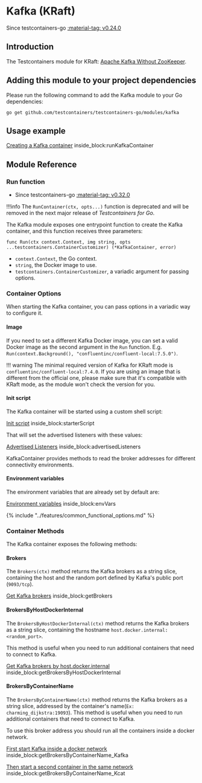# Kafka (KRaft)

Since testcontainers-go <a href="https://github.com/testcontainers/testcontainers-go/releases/tag/v0.24.0"><span class="tc-version">:material-tag: v0.24.0</span></a>

## Introduction

The Testcontainers module for KRaft: [Apache Kafka Without ZooKeeper](https://developer.confluent.io/learn/kraft).

## Adding this module to your project dependencies

Please run the following command to add the Kafka module to your Go dependencies:

```
go get github.com/testcontainers/testcontainers-go/modules/kafka
```

## Usage example

<!--codeinclude-->
[Creating a Kafka container](../../modules/kafka/examples_test.go) inside_block:runKafkaContainer
<!--/codeinclude-->

## Module Reference

### Run function

- Since testcontainers-go <a href="https://github.com/testcontainers/testcontainers-go/releases/tag/v0.32.0"><span class="tc-version">:material-tag: v0.32.0</span></a>

!!!info
    The `RunContainer(ctx, opts...)` function is deprecated and will be removed in the next major release of _Testcontainers for Go_.

The Kafka module exposes one entrypoint function to create the Kafka container, and this function receives three parameters:

```golang
func Run(ctx context.Context, img string, opts ...testcontainers.ContainerCustomizer) (*KafkaContainer, error)
```

- `context.Context`, the Go context.
- `string`, the Docker image to use.
- `testcontainers.ContainerCustomizer`, a variadic argument for passing options.

### Container Options

When starting the Kafka container, you can pass options in a variadic way to configure it.

#### Image

If you need to set a different Kafka Docker image, you can set a valid Docker image as the second argument in the `Run` function.
E.g. `Run(context.Background(), "confluentinc/confluent-local:7.5.0")`.

!!! warning
    The minimal required version of Kafka for KRaft mode is `confluentinc/confluent-local:7.4.0`. If you are using an image that
    is different from the official one, please make sure that it's compatible with KRaft mode, as the module won't check
    the version for you.

#### Init script

The Kafka container will be started using a custom shell script:

<!--codeinclude-->
[Init script](../../modules/kafka/kafka.go) inside_block:starterScript
<!--/codeinclude-->

That will set the advertised listeners with these values:

<!--codeinclude-->
[Advertised Listeners](../../modules/kafka/kafka.go) inside_block:advertisedListeners
<!--/codeinclude-->

KafkaContainer provides methods to read the broker addresses for different
connectivity environments.

#### Environment variables

The environment variables that are already set by default are:

<!--codeinclude-->
[Environment variables](../../modules/kafka/kafka.go) inside_block:envVars
<!--/codeinclude-->

{% include "../features/common_functional_options.md" %}

### Container Methods

The Kafka container exposes the following methods:

#### Brokers

The `Brokers(ctx)` method returns the Kafka brokers as a string slice, containing the host and the random port defined by Kafka's public port (`9093/tcp`).

<!--codeinclude-->
[Get Kafka brokers](../../modules/kafka/kafka_test.go) inside_block:getBrokers
<!--/codeinclude-->

#### BrokersByHostDockerInternal

The `BrokersByHostDockerInternal(ctx)` method returns the Kafka brokers as a
string slice, containing the hostname `host.docker.internal:<random_port>`.

This method is useful when you need to run additional containers that need to
connect to Kafka.

<!--codeinclude-->
[Get Kafka brokers by host.docker.internal](../../modules/kafka/examples_test.go) inside_block:getBrokersByHostDockerInternal
<!--/codeinclude-->

#### BrokersByContainerName

The `BrokersByContainerName(ctx)` method returns the Kafka brokers as a string
slice, addressed by the container's name(`Ex: charming_dijkstra:19093`). This
method is useful when you need to run additional containers that need to connect
to Kafka.

To use this broker address you should run all the containers inside a docker
network.

<!--codeinclude-->
[First start Kafka inside a docker network](../../modules/kafka/examples_test.go) inside_block:getBrokersByContainerName_Kafka
<!--/codeinclude-->

<!--codeinclude-->
[Then start a second container in the same network](../../modules/kafka/examples_test.go) inside_block:getBrokersByContainerName_Kcat
<!--/codeinclude-->
